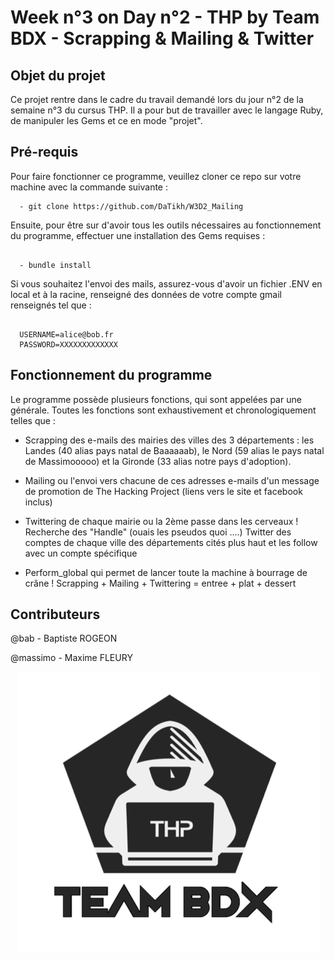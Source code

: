 # Week n°3 on Day n°2 - THP by Team BDX - Scrapping & Mailing & Twitter

## Objet du projet

Ce projet rentre dans le cadre du travail demandé lors du jour n°2 de la semaine n°3 du cursus THP. Il a pour but de travailler avec le langage Ruby, de manipuler les Gems et ce en mode "projet".

## Pré-requis

Pour faire fonctionner ce programme, veuillez cloner ce repo sur votre machine avec la commande suivante :

```
  - git clone https://github.com/DaTikh/W3D2_Mailing
```

Ensuite, pour être sur d'avoir tous les outils nécessaires au fonctionnement du programme, effectuer une installation des Gems requises :

```

  - bundle install

```

Si vous souhaitez l'envoi des mails, assurez-vous d'avoir un fichier .ENV en local et à la racine, renseigné des données de votre compte gmail renseignés tel que :

```

  USERNAME=alice@bob.fr
  PASSWORD=XXXXXXXXXXXXX

```

## Fonctionnement du programme

Le programme possède plusieurs fonctions, qui sont appelées par une générale. Toutes les fonctions sont exhaustivement et chronologiquement telles que :

  - Scrapping des e-mails des mairies des villes des 3 départements : les Landes (40 alias pays natal de Baaaaaab), le Nord (59 alias le pays natal de Massimooooo) et la Gironde (33 alias notre pays d'adoption).

  - Mailing ou l'envoi vers chacune de ces adresses e-mails d'un message de promotion de The Hacking Project (liens vers le site et facebook inclus)

  - Twittering de chaque mairie ou la 2ème passe dans les cerveaux ! Recherche des "Handle" (ouais les pseudos quoi ....) Twitter des comptes de chaque ville des départements cités plus haut et les follow avec un compte spécifique

  - Perform_global qui permet de lancer toute la machine à bourrage de crâne !
    Scrapping + Mailing + Twittering = entree + plat + dessert

## Contributeurs

@bab - Baptiste ROGEON

@massimo - Maxime FLEURY

<p align="center">
  <img src="THP_BDX.png"/>
</p>
